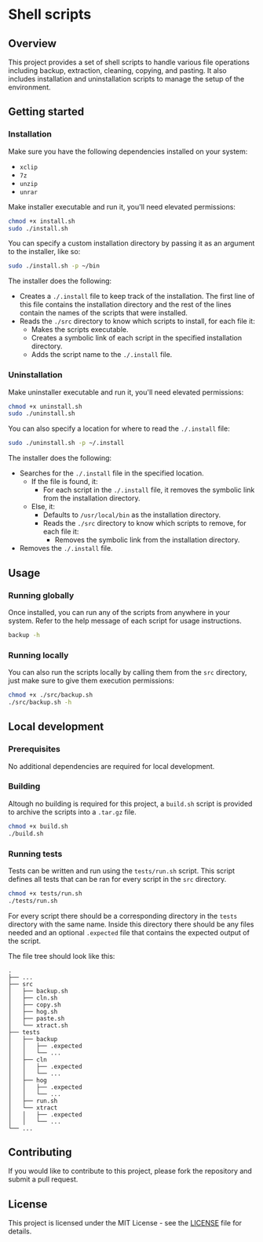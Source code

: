 # Shell scripts

## Overview
This project provides a set of shell scripts to handle various file operations including backup, extraction, cleaning, copying, and pasting. It also includes installation and uninstallation scripts to manage the setup of the environment.

## Getting started

### Installation

Make sure you have the following dependencies installed on your system:
- `xclip`
- `7z`
- `unzip`
- `unrar`

Make installer executable and run it, you'll need elevated permissions:

```sh
chmod +x install.sh
sudo ./install.sh
```

You can specify a custom installation directory by passing it as an argument to the installer, like so:

```sh
sudo ./install.sh -p ~/bin
```

The installer does the following:
- Creates a `./.install` file to keep track of the installation. The first line of this file contains the installation directory and the rest of the lines contain the names of the scripts that were installed.
- Reads the `./src` directory to know which scripts to install, for each file it:
    - Makes the scripts executable.
    - Creates a symbolic link of each script in the specified installation directory.
    - Adds the script name to the `./.install` file.

### Uninstallation

Make uninstaller executable and run it, you'll need elevated permissions:

```sh
chmod +x uninstall.sh
sudo ./uninstall.sh
```

You can also specify a location for where to read the `./.install` file:

```sh
sudo ./uninstall.sh -p ~/.install
```

The installer does the following:
- Searches for the `./.install` file in the specified location.
    - If the file is found, it:
        - For each script in the `./.install` file, it removes the symbolic link from the installation directory.
    - Else, it:
        - Defaults to `/usr/local/bin` as the installation directory.
        - Reads the `./src` directory to know which scripts to remove, for each file it:
            - Removes the symbolic link from the installation directory.
- Removes the `./.install` file.

## Usage

### Running globally

Once installed, you can run any of the scripts from anywhere in your system.
Refer to the help message of each script for usage instructions.

```sh
backup -h
```

### Running locally

You can also run the scripts locally by calling them from the `src` directory, just make sure to give them execution permissions:

```sh
chmod +x ./src/backup.sh
./src/backup.sh -h
```

## Local development

### Prerequisites

No additional dependencies are required for local development.

### Building

Altough no building is required for this project, a `build.sh` script is provided to archive the scripts into a `.tar.gz` file.

```sh
chmod +x build.sh
./build.sh
```

### Running tests

Tests can be written and run using the `tests/run.sh` script. 
This script defines all tests that can be ran for every script in the `src` directory.

```sh
chmod +x tests/run.sh
./tests/run.sh
```

For every script there should be a corresponding directory in the `tests` directory with the same name. 
Inside this directory there should be any files needed and an optional `.expected` file that contains the expected output of the script.

The file tree should look like this:

```
.
├── ...
├── src
│   ├── backup.sh
│   ├── cln.sh
│   ├── copy.sh
│   ├── hog.sh
│   ├── paste.sh
│   └── xtract.sh
├── tests
│   ├── backup
│   │   ├── .expected
│   │   └── ...
│   ├── cln
│   │   ├── .expected
│   │   └── ...
│   ├── hog
│   │   ├── .expected
│   │   └── ...
│   ├── run.sh
│   └── xtract
│   │   ├── .expected
│   │   └── ...
└── ...
```

## Contributing

If you would like to contribute to this project, please fork the repository and submit a pull request.

## License

This project is licensed under the MIT License - see the [LICENSE](./LICENSE) file for details.
